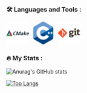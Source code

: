 ### :hammer_and_wrench: Languages and Tools :
<div>
  <img src="https://github.com/devicons/devicon/blob/master/icons/cmake/cmake-original-wordmark.svg" title="CMake" alt="CMake" width="60" height="60"/>&nbsp;
  <img src="https://github.com/devicons/devicon/blob/master/icons/cplusplus/cplusplus-original.svg" title="C++" alt="C++" width="60" height="60"/>&nbsp;
  <img src="https://github.com/devicons/devicon/blob/master/icons/git/git-original-wordmark.svg" title="Git" **alt="Git" width="60" height="60"/>
</div>

### :fire: My Stats :
![Anurag's GitHub stats](https://github-readme-stats.vercel.app/api?username=maximb-dev&theme=transparent&show_icons=true)

[![Top Langs](https://github-readme-stats.vercel.app/api/top-langs/?username=maximb-dev&layout=donut)](https://github.com/anuraghazra/github-readme-stats)
